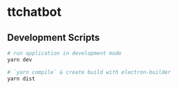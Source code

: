 # ttchatbot

## Development Scripts

```bash
# run application in development mode
yarn dev

# `yarn compile` & create build with electron-builder
yarn dist
```
